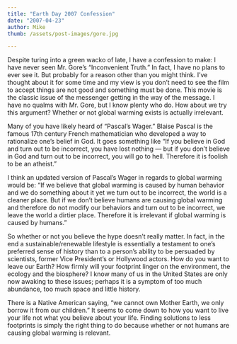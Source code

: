 ```yaml
---
title: "Earth Day 2007 Confession"
date: "2007-04-23"
author: Mike
thumb: /assets/post-images/gore.jpg

---
```


Despite turing into a green wacko of late, I have a confession to make: I have never seen Mr. Gore’s “Inconvenient Truth.” In fact, I have no plans to ever see it. But probably for a reason other than you might think. I’ve thought about it for some time and my view is you don’t need to see the film to accept things are not good and something must be done. This movie is the classic issue of the messenger getting in the way of the message. I have no qualms with Mr. Gore, but I know plenty who do. How about we try this argument? Whether or not global warming exists is actually irrelevant.

Many of you have likely heard of “Pascal’s Wager.” Blaise Pascal is the famous 17th century French mathematician who developed a way to rationalize one’s belief in God. It goes something like “If you believe in God and turn out to be incorrect, you have lost nothing — but if you don’t believe in God and turn out to be incorrect, you will go to hell. Therefore it is foolish to be an atheist.”

I think an updated version of Pascal’s Wager in regards to global warming would be: “If we believe that global warming is caused by human behavior and we do something about it yet we turn out to be incorrect, the world is a cleaner place. But if we don’t believe humans are causing global warming and therefore do not modify our behaviors and turn out to be incorrect, we leave the world a dirtier place. Therefore it is irrelevant if global warming is caused by humans.”

So whether or not you believe the hype doesn’t really matter. In fact, in the end a sustainable/renewable lifestyle is essentially a testament to one’s preferred sense of history than to a person’s ability to be persuaded by scientists, former Vice President’s or Hollywood actors. How do you want to leave our Earth? How firmly will your footprint linger on the environment, the ecology and the biosphere? I know many of us in the United States are only now awaking to these issues; perhaps it is a symptom of too much abundance, too much space and little history.

There is a Native American saying, “we cannot own Mother Earth, we only borrow it from our children.” It seems to come down to how you want to live your life not what you believe about your life. Finding solutions to less footprints is simply the right thing to do because whether or not humans are causing global warming is relevant.
